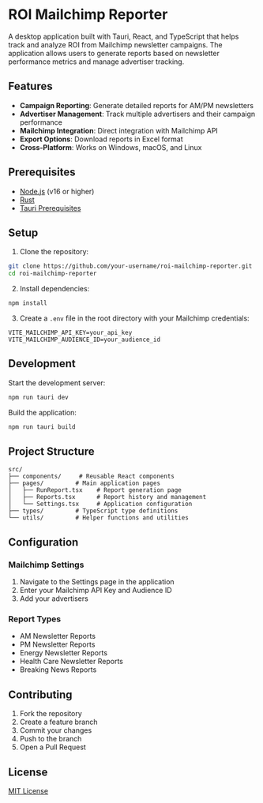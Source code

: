 # ROI Mailchimp Reporter

A desktop application built with Tauri, React, and TypeScript that helps track and analyze ROI from Mailchimp newsletter campaigns. The application allows users to generate reports based on newsletter performance metrics and manage advertiser tracking.

## Features

- **Campaign Reporting**: Generate detailed reports for AM/PM newsletters
- **Advertiser Management**: Track multiple advertisers and their campaign performance
- **Mailchimp Integration**: Direct integration with Mailchimp API
- **Export Options**: Download reports in Excel format
- **Cross-Platform**: Works on Windows, macOS, and Linux

## Prerequisites

- [Node.js](https://nodejs.org/) (v16 or higher)
- [Rust](https://www.rust-lang.org/tools/install)
- [Tauri Prerequisites](https://tauri.app/v1/guides/getting-started/prerequisites)

## Setup

1. Clone the repository:
```bash
git clone https://github.com/your-username/roi-mailchimp-reporter.git
cd roi-mailchimp-reporter
```

2. Install dependencies:
```bash
npm install
```

3. Create a `.env` file in the root directory with your Mailchimp credentials:
```env
VITE_MAILCHIMP_API_KEY=your_api_key
VITE_MAILCHIMP_AUDIENCE_ID=your_audience_id
```

## Development

Start the development server:
```bash
npm run tauri dev
```

Build the application:
```bash
npm run tauri build
```

## Project Structure

```
src/
├── components/     # Reusable React components
├── pages/         # Main application pages
│   ├── RunReport.tsx    # Report generation page
│   ├── Reports.tsx      # Report history and management
│   └── Settings.tsx     # Application configuration
├── types/         # TypeScript type definitions
└── utils/         # Helper functions and utilities
```

## Configuration

### Mailchimp Settings
1. Navigate to the Settings page in the application
2. Enter your Mailchimp API Key and Audience ID
3. Add your advertisers

### Report Types
- AM Newsletter Reports
- PM Newsletter Reports
- Energy Newsletter Reports
- Health Care Newsletter Reports
- Breaking News Reports

## Contributing

1. Fork the repository
2. Create a feature branch
3. Commit your changes
4. Push to the branch
5. Open a Pull Request

## License

[MIT License](LICENSE)
